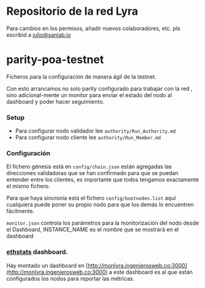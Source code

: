 # Repositorio de la red Lyra
Para cambios en los permisos, añadir nuevos colaboradores, etc. pls escribid a julio@sanlab.io

# parity-poa-testnet

Ficheros para la configuración de manera ágil de la testnet.

Con esto arrancamos no solo parity configurado para trabajar con la red , sino adicional-mente un monitor para enviar el estado del nodo al dashboard y poder hacer seguimiento.

### Setup

- Para configurar nodo validador lee ``authority/Run_Authority.md``
- Para configurar nodo cliente lee ``authority/Run_Member.md`` 

### Configuración
El fichero génesis está en `config/chain.json` están agregadas las direcciones validadoras que se han confirmado para que se puedan entender entre los clientes, es importante que todos tengamos exactamente el mismo fichero.

Para que haya sincronía está el fichero `config/bootnodes.list` aquí cualquiera puede poner su propio nodo para que los demás lo encuentren fácilmente.

`monitor.json` controla los parámetros para la monitorización del nodo desde el Dashboard, INSTANCE_NAME es el nombre que se mostrará en el dashboard

###  [ethstats](https://github.com/cubedro/eth-netstats) dashboard.
Hay montado un dashboard en  [http://monlyra.ingenierosweb.co:3000](http://monlyra.ingenierosweb.co:3000) a este dashboard es al que están configurados los nodos para reportar las métricas.